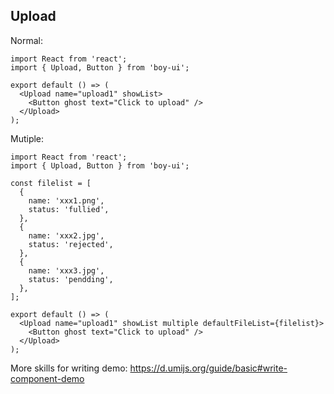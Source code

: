 ## Upload

Normal:

```tsx
import React from 'react';
import { Upload, Button } from 'boy-ui';

export default () => (
  <Upload name="upload1" showList>
    <Button ghost text="Click to upload" />
  </Upload>
);
```

Mutiple:

```tsx
import React from 'react';
import { Upload, Button } from 'boy-ui';

const filelist = [
  {
    name: 'xxx1.png',
    status: 'fullied',
  },
  {
    name: 'xxx2.jpg',
    status: 'rejected',
  },
  {
    name: 'xxx3.jpg',
    status: 'pendding',
  },
];

export default () => (
  <Upload name="upload1" showList multiple defaultFileList={filelist}>
    <Button ghost text="Click to upload" />
  </Upload>
);
```

More skills for writing demo: https://d.umijs.org/guide/basic#write-component-demo
